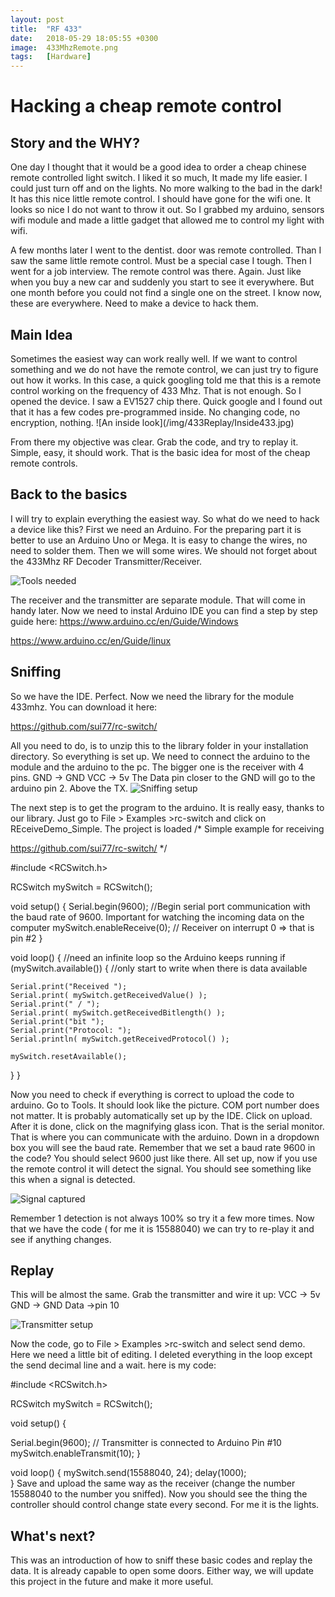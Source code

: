```yaml
---
layout: post
title:  "RF 433"
date:   2018-05-29 18:05:55 +0300
image:  433MhzRemote.png
tags:   [Hardware]
---
```

<h1>Hacking a cheap remote control</h1>
<h2>Story and the WHY?</h2>

One day I thought that it would be a good idea to order a cheap chinese remote controlled  light switch. I liked it so much, It made my life easier. I could just turn off and on the lights. No more walking to the bad in the dark! It has this nice little remote control. I should have gone for the wifi one. It looks so nice I do not want to throw it out. So I grabbed my arduino, sensors wifi module and made a little gadget that allowed me to control my light with wifi. 

A few months later I went to the dentist. door was remote controlled. Than I saw the same little remote control. Must be a special case I tough. Then I went for a job interview. The remote control was there. Again. Just like when you buy a new car and suddenly you start to see it everywhere. But one month before you could not find a single one on the street. I know now, these are everywhere. Need to make a device to hack them. 

<h2>Main Idea</h2>
Sometimes the easiest way can work really well. If we want to control something and we do not have the remote control, we can just try to figure out how it works. In this case, a quick googling told me that this is a remote control working on the frequency of 433 Mhz. That is not enough. So I opened the device. I saw a EV1527 chip there. Quick google and I found out that it has a few codes pre-programmed inside. No changing code, no encryption, nothing.
![An inside look](/img/433Replay/Inside433.jpg)

From there my objective was clear. Grab the code, and try to replay it. Simple, easy, it should work. That is the basic idea for most of the cheap remote controls.


<h2>Back to the basics</h2>
I will try to explain everything the easiest way. So what do we need to hack a device like this? First we need an Arduino. For the preparing part it is better to use an Arduino Uno or Mega. It is easy to change the wires, no need to solder them. Then we will some wires. We should not forget about the 433Mhz RF Decoder Transmitter/Receiver.

![Tools needed](/img/433Replay/ArduinoAndTools.jpg)

The receiver and the transmitter are separate module. That will come in handy later.
Now we need to instal Arduino IDE you can find a step by step guide here:
https://www.arduino.cc/en/Guide/Windows

https://www.arduino.cc/en/Guide/linux

<h2>Sniffing</h2>

So we have the IDE. Perfect. Now we  need the library for the module 433mhz. You can download it here: 

https://github.com/sui77/rc-switch/

All you need to do, is to unzip this to the library folder in your installation directory.
So everything is set up. We need to connect the arduino to the module and the arduino to the pc.  The bigger one is the receiver with 4 pins. GND -> GND VCC → 5v  The Data pin closer to the GND will go to the arduino pin 2. Above the TX.
![Sniffing setup](/img/433Replay/sniffer.jpg)

The next step is to get the program to the arduino. It is really easy, thanks to our library. Just go to File > Examples >rc-switch and click on REceiveDemo_Simple. The project is loaded
/*
  Simple example for receiving
 
  https://github.com/sui77/rc-switch/
*/

#include <RCSwitch.h>

RCSwitch mySwitch = RCSwitch(); 

void setup() {
  Serial.begin(9600); //Begin serial port communication with the baud rate of 9600. Important for watching the incoming data on the computer
  mySwitch.enableReceive(0);  // Receiver on interrupt 0 => that is pin #2
}

void loop() { //need an infinite loop so the Arduino keeps running
  if (mySwitch.available()) { //only start to write when there is data available
    
    Serial.print("Received ");  
    Serial.print( mySwitch.getReceivedValue() ); 
    Serial.print(" / ");
    Serial.print( mySwitch.getReceivedBitlength() );
    Serial.print("bit ");
    Serial.print("Protocol: ");
    Serial.println( mySwitch.getReceivedProtocol() );

    mySwitch.resetAvailable();
  }
}

Now you need to check if everything is correct to upload the code to arduino. Go to Tools. It should look like the picture. COM port number does not matter. It is probably automatically set up by the IDE. Click on upload. After it is done, click on the magnifying glass icon. That is the serial monitor. That is where you can communicate with the arduino. Down in a dropdown box you will see the baud rate. Remember that we set a baud rate 9600 in the code? You should select 9600 just like there. All set up, now if you use the remote control it will detect the signal. You should see something like this when a signal is detected.

![Signal captured](/img/433Replay/serialmonitor.PNG)

Remember 1 detection is not always 100% so try it a few more times. Now that we have the code ( for me it is 15588040) we can try to re-play it and see if anything changes. 

<h2>Replay</h2>
This will be almost the same. Grab the transmitter and wire it up: VCC -> 5v GND -> GND Data ->pin 10

![Transmitter setup](/img/433Replay/transmitter.jpg)

Now the code, go to File > Examples >rc-switch and select send demo. Here we need a little bit of editing. I deleted everything in the loop except the send decimal line and a wait. here is my code:

#include <RCSwitch.h>

RCSwitch mySwitch = RCSwitch();

void setup() {

  Serial.begin(9600);
  // Transmitter is connected to Arduino Pin #10  
  mySwitch.enableTransmit(10);
}

void loop() {
  mySwitch.send(15588040, 24);
  delay(1000);  
}
Save and upload the same way as the receiver (change the number 15588040 to the number you sniffed). Now you should see the thing the controller should control change state every second. For me it is the lights.

<h2>What's next?</h2> 

This was an introduction of how to sniff these basic codes and replay the data. It is already capable to open some doors. Either way, we will update this project in the future and make it more useful.
